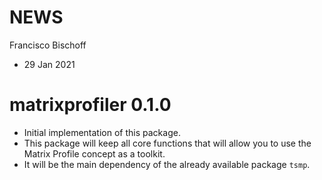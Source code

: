 NEWS
================
Francisco Bischoff
- 29 Jan 2021

<!-- NEWS.md is generated from NEWS.Rmd. Please edit that file -->

# matrixprofiler 0.1.0

-   Initial implementation of this package.
-   This package will keep all core functions that will allow you to use
    the Matrix Profile concept as a toolkit.
-   It will be the main dependency of the already available package
    `tsmp`.
